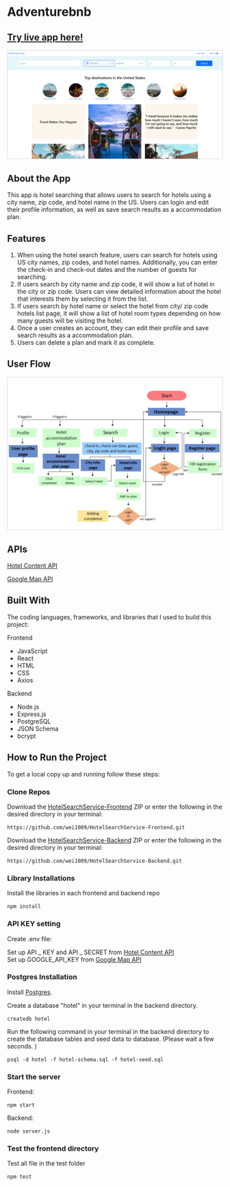 # Adventurebnb


##  [Try live app here!](https://adventurebnb.surge.sh/) 


![hoempage](/images/homepage-img.png "homepage")


## About the App

This app is hotel searching that allows users to search for hotels using a city name, zip code, and hotel name in the US. Users can login and edit their profile information, as well as save search results as a accommodation plan.   

## Features

1. When using the hotel search feature, users can search for hotels using US city names, zip codes, and hotel names. Additionally, you can enter the check-in and check-out dates and the number of guests for searching.  
2. If users search by city name and zip code, it will show a list of hotel in the city or zip code. Users can view detailed information about the hotel that interests them by selecting it from the list.    
3. If users search by hotel name or select the hotel from city/ zip code hotels list page, it will show a list of hotel room types depending on how many guests will be visiting the hotel.  
4. Once a user creates an account, they can edit their profile and save search results as a accommodation plan.
5. Users can delete a plan and mark it as complete.  

## User Flow


![hoempage](/images/userflow.png "homepage")  

## APIs  

[Hotel Content API](https://api.test.hotelbeds.com/hotel-content-api/1.0/hotels)  

[Google Map API](https://www.google.com/maps/embed/v1/place)  


## Built With  

The coding languages, frameworks, and libraries that I used to build this project:  

Frontend

* JavaScript
* React
* HTML
* CSS
* Axios  

Backend

* Node.js
* Express.js
* PostgreSQL
* JSON Schema
* bcrypt

## How to Run the Project

To get a local copy up and running follow these steps:  

### Clone Repos

Download the [HotelSearchService-Frontend](https://github.com/wei1009/HotelSearchService-Frontend) ZIP or enter the following in the desired directory in your terminal:  

 	https://github.com/wei1009/HotelSearchService-Frontend.git  

Download the [HotelSearchService-Backend](https://github.com/wei1009/HotelSearchService-Backend) ZIP or enter the following in the desired directory in your terminal: 


 	https://github.com/wei1009/HotelSearchService-Backend.git 

### Library Installations 

Install the libraries in each frontend and backend repo  

	npm install

### API KEY setting  

Create .env file:  

Set up API _ KEY and API _ SECRET from [Hotel Content API](https://api.test.hotelbeds.com/hotel-content-api/1.0/hotels)  
Set up GOOGLE_API_KEY from [Google Map API](https://www.google.com/maps/embed/v1/place) 



### Postgres Installation  

Install [Postgres](https://www.postgresql.org/).  

Create a database "hotel" in your terminal in the backend directory.

	createdb hotel   

Run the following command in your terminal in the backend directory to create the database tables and seed data to database. (Please wait a few seconds. )  

	psql -d hotel -f hotel-schema.sql -f hotel-seed.sql  

### Start the server   

Frontend:  

	npm start  
Backend:  

	node server.js


### Test the frontend directory  
Test all file in the test folder

	npm test
